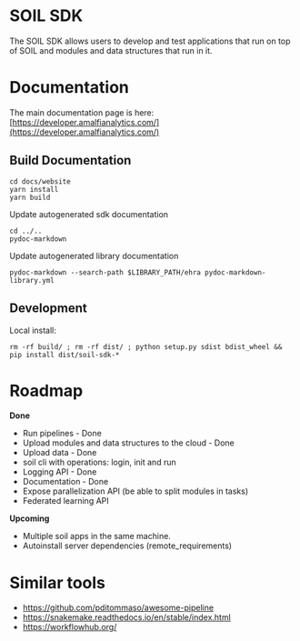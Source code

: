 # SOIL SDK

The SOIL SDK allows users to develop and test applications that run on top of SOIL and modules and data structures that run in it.

# Documentation

The main documentation page is here: [https://developer.amalfianalytics.com/](https://developer.amalfianalytics.com/)

## Build Documentation

```
cd docs/website
yarn install
yarn build
```

Update autogenerated sdk documentation
```
cd ../..
pydoc-markdown
```

Update autogenerated library documentation
```
pydoc-markdown --search-path $LIBRARY_PATH/ehra pydoc-markdown-library.yml
```

## Development

Local install:
```
rm -rf build/ ; rm -rf dist/ ; python setup.py sdist bdist_wheel && pip install dist/soil-sdk-*
```


# Roadmap
**Done**
* Run pipelines - Done
* Upload modules and data structures to the cloud - Done
* Upload data - Done
* soil cli with operations: login, init and run
* Logging API - Done
* Documentation - Done
* Expose parallelization API (be able to split modules in tasks)
* Federated learning API

**Upcoming**

* Multiple soil apps in the same machine.
* Autoinstall server dependencies (remote_requirements)

# Similar tools

* https://github.com/pditommaso/awesome-pipeline
* https://snakemake.readthedocs.io/en/stable/index.html
* https://workflowhub.org/
